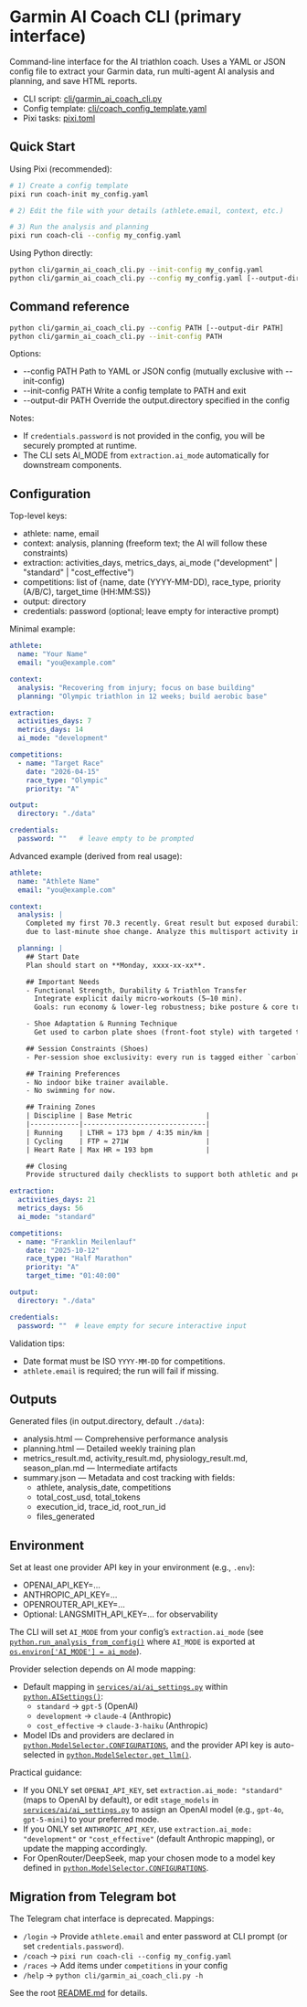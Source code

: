 # Garmin AI Coach CLI (primary interface)

Command-line interface for the AI triathlon coach. Uses a YAML or JSON config file to extract your Garmin data, run multi-agent AI analysis and planning, and save HTML reports.

- CLI script: [cli/garmin_ai_coach_cli.py](cli/garmin_ai_coach_cli.py)
- Config template: [cli/coach_config_template.yaml](cli/coach_config_template.yaml)
- Pixi tasks: [pixi.toml](../pixi.toml)

## Quick Start

Using Pixi (recommended):
```bash
# 1) Create a config template
pixi run coach-init my_config.yaml

# 2) Edit the file with your details (athlete.email, context, etc.)

# 3) Run the analysis and planning
pixi run coach-cli --config my_config.yaml
```

Using Python directly:
```bash
python cli/garmin_ai_coach_cli.py --init-config my_config.yaml
python cli/garmin_ai_coach_cli.py --config my_config.yaml [--output-dir ./data]
```

## Command reference

```bash
python cli/garmin_ai_coach_cli.py --config PATH [--output-dir PATH]
python cli/garmin_ai_coach_cli.py --init-config PATH
```

Options:
- --config PATH        Path to YAML or JSON config (mutually exclusive with --init-config)
- --init-config PATH   Write a config template to PATH and exit
- --output-dir PATH    Override the output.directory specified in the config

Notes:
- If `credentials.password` is not provided in the config, you will be securely prompted at runtime.
- The CLI sets AI_MODE from `extraction.ai_mode` automatically for downstream components.

## Configuration

Top-level keys:
- athlete: name, email
- context: analysis, planning (freeform text; the AI will follow these constraints)
- extraction: activities_days, metrics_days, ai_mode ("development" | "standard" | "cost_effective")
- competitions: list of {name, date (YYYY-MM-DD), race_type, priority (A/B/C), target_time (HH:MM:SS)}
- output: directory
- credentials: password (optional; leave empty for interactive prompt)

Minimal example:
```yaml
athlete:
  name: "Your Name"
  email: "you@example.com"

context:
  analysis: "Recovering from injury; focus on base building"
  planning: "Olympic triathlon in 12 weeks; build aerobic base"

extraction:
  activities_days: 7
  metrics_days: 14
  ai_mode: "development"

competitions:
  - name: "Target Race"
    date: "2026-04-15"
    race_type: "Olympic"
    priority: "A"

output:
  directory: "./data"

credentials:
  password: ""   # leave empty to be prompted
```

Advanced example (derived from real usage):
```yaml
athlete:
  name: "Athlete Name"
  email: "you@example.com"

context:
  analysis: |
    Completed my first 70.3 recently. Great result but exposed durability gaps
    due to last-minute shoe change. Analyze this multisport activity in detail.

  planning: |
    ## Start Date
    Plan should start on **Monday, xxxx-xx-xx**.

    ## Important Needs
    - Functional Strength, Durability & Triathlon Transfer
      Integrate explicit daily micro-workouts (5–10 min).
      Goals: run economy & lower-leg robustness; bike posture & core transfer; durability & recovery.

    - Shoe Adaptation & Running Technique
      Get used to carbon plate shoes (front-foot style) with targeted technique/strength.

    ## Session Constraints (Shoes)
    - Per-session shoe exclusivity: every run is tagged either `carbon` or `non-carbon`.

    ## Training Preferences
    - No indoor bike trainer available.
    - No swimming for now.

    ## Training Zones
    | Discipline | Base Metric                  |
    |------------|------------------------------|
    | Running    | LTHR ≈ 173 bpm / 4:35 min/km |
    | Cycling    | FTP ≈ 271W                   |
    | Heart Rate | Max HR ≈ 193 bpm             |

    ## Closing
    Provide structured daily checklists to support both athletic and personal goals.

extraction:
  activities_days: 21
  metrics_days: 56
  ai_mode: "standard"

competitions:
  - name: "Franklin Meilenlauf"
    date: "2025-10-12"
    race_type: "Half Marathon"
    priority: "A"
    target_time: "01:40:00"

output:
  directory: "./data"

credentials:
  password: ""  # leave empty for secure interactive input
```

Validation tips:
- Date format must be ISO `YYYY-MM-DD` for competitions.
- `athlete.email` is required; the run will fail if missing.

## Outputs

Generated files (in output.directory, default `./data`):
- analysis.html — Comprehensive performance analysis
- planning.html — Detailed weekly training plan
- metrics_result.md, activity_result.md, physiology_result.md, season_plan.md — Intermediate artifacts
- summary.json — Metadata and cost tracking with fields:
  - athlete, analysis_date, competitions
  - total_cost_usd, total_tokens
  - execution_id, trace_id, root_run_id
  - files_generated

## Environment

Set at least one provider API key in your environment (e.g., `.env`):
- OPENAI_API_KEY=...
- ANTHROPIC_API_KEY=...
- OPENROUTER_API_KEY=...
- Optional: LANGSMITH_API_KEY=... for observability

The CLI will set `AI_MODE` from your config’s `extraction.ai_mode` (see [`python.run_analysis_from_config()`](../cli/garmin_ai_coach_cli.py:110) where `AI_MODE` is exported at [`os.environ['AI_MODE'] = ai_mode`](../cli/garmin_ai_coach_cli.py:125)).

Provider selection depends on AI mode mapping:
- Default mapping in [`services/ai/ai_settings.py`](../services/ai/ai_settings.py:24) within [`python.AISettings()`](../services/ai/ai_settings.py:19):
  - `standard` → `gpt-5` (OpenAI)
  - `development` → `claude-4` (Anthropic)
  - `cost_effective` → `claude-3-haiku` (Anthropic)
- Model IDs and providers are declared in [`python.ModelSelector.CONFIGURATIONS`](../services/ai/model_config.py:22), and the provider API key is auto-selected in [`python.ModelSelector.get_llm()`](../services/ai/model_config.py:61).

Practical guidance:
- If you ONLY set `OPENAI_API_KEY`, set `extraction.ai_mode: "standard"` (maps to OpenAI by default), or edit `stage_models` in [`services/ai/ai_settings.py`](../services/ai/ai_settings.py:24) to assign an OpenAI model (e.g., `gpt-4o`, `gpt-5-mini`) to your preferred mode.
- If you ONLY set `ANTHROPIC_API_KEY`, use `extraction.ai_mode: "development"` or `"cost_effective"` (default Anthropic mapping), or update the mapping accordingly.
- For OpenRouter/DeepSeek, map your chosen mode to a model key defined in [`python.ModelSelector.CONFIGURATIONS`](../services/ai/model_config.py:22).

## Migration from Telegram bot

The Telegram chat interface is deprecated. Mappings:
- `/login` → Provide `athlete.email` and enter password at CLI prompt (or set `credentials.password`).
- `/coach` → `pixi run coach-cli --config my_config.yaml`
- `/races` → Add items under `competitions` in your config
- `/help` → `python cli/garmin_ai_coach_cli.py -h`

See the root [README.md](../README.md) for details.
